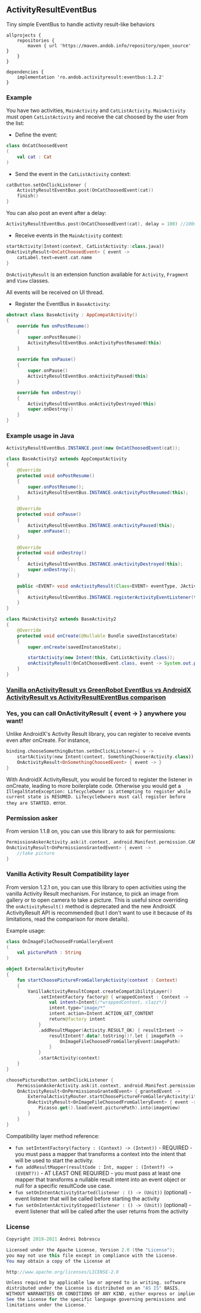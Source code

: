 ## ActivityResultEventBus

Tiny simple EventBus to handle activity result-like behaviors

```
allprojects {
    repositories {
        maven { url 'https://maven.andob.info/repository/open_source' }
    }
}
```
```
dependencies {
    implementation 'ro.andob.activityresult:eventbus:1.2.2'
}
```

### Example

You have two activities, ``MainActivity`` and ``CatListActivity``. ``MainActivity`` must open ``CatListActivity`` and receive the cat choosed by the user from the list:

- Define the event:

```kotlin
class OnCatChoosedEvent
(
    val cat : Cat
)
```

- Send the event in the ``CatListActivity`` context:

```kotlin
catButton.setOnClickListener {
    ActivityResultEventBus.post(OnCatChoosedEvent(cat))
    finish()
}
```

You can also post an event after a delay:

```kotlin
ActivityResultEventBus.post(OnCatChoosedEvent(cat), delay = 100) //100ms
```

- Receive events in the ``MainActivity`` context:

```kotlin
startActivity(Intent(context, CatListActivity::class.java))
OnActivityResult<OnCatChoosedEvent> { event ->
    catLabel.text=event.cat.name
}
```

``OnActivityResult`` is an extension function available for ``Activity``, ``Fragment`` and ``View`` classes.

All events will be received on UI thread.

- Register the EventBus in ``BaseActivity``:

```kotlin
abstract class BaseActivity : AppCompatActivity()
{
    override fun onPostResume()
    {
        super.onPostResume()
        ActivityResultEventBus.onActivityPostResumed(this)
    }
    
    override fun onPause()
    {
        super.onPause()
        ActivityResultEventBus.onActivityPaused(this)
    }

    override fun onDestroy()
    {
        ActivityResultEventBus.onActivityDestroyed(this)
        super.onDestroy()
    }
}
```

### Example usage in Java

```java
ActivityResultEventBus.INSTANCE.post(new OnCatChoosedEvent(cat));
```

```java
class BaseActivity2 extends AppCompatActivity
{
    @Override
    protected void onPostResume()
    {
        super.onPostResume();
        ActivityResultEventBus.INSTANCE.onActivityPostResumed(this);
    }

    @Override
    protected void onPause()
    {
        ActivityResultEventBus.INSTANCE.onActivityPaused(this);
        super.onPause();
    }

    @Override
    protected void onDestroy()
    {
        ActivityResultEventBus.INSTANCE.onActivityDestroyed(this);
        super.onDestroy();
    }

    public <EVENT> void onActivityResult(Class<EVENT> eventType, JActivityResultEventListener<EVENT> eventListener)
    {
        ActivityResultEventBus.INSTANCE.registerActivityEventListener(this, eventType, eventListener);
    }
}
```

```java
class MainActivity2 extends BaseActivity2
{
    @Override
    protected void onCreate(@Nullable Bundle savedInstanceState)
    {
        super.onCreate(savedInstanceState);

        startActivity(new Intent(this, CatListActivity.class));
        onActivityResult(OnCatChoosedEvent.class, event -> System.out.println(event.getCat()));
    }
}
```


### [Vanilla onActivityResult vs GreenRobot EventBus vs AndroidX ActivityResult vs ActivityResultEventBus comparison](https://github.com/andob/ActivityResultEventBus/blob/master/COMPARISON.md)

### Yes, you can call OnActivityResult<EVENT> { event -> } anywhere you want!

Unlike AndroidX's Activity Result library, you can register to receive events even after onCreate. For instance,

```kotlin
binding.chooseSomethingButton.setOnClickListener={ v ->
    startActivity(new Intent(context, SomethingChooserActivity.class));
    OnActivityResult<OnSomethingChoosedEvent> { event -> }
}
```

With AndroidX ActivityResult, you would be forced to register the listener in onCreate, leading to more boilerplate code. Otherwise you would get a ``IllegalStateException: LifecycleOwner is attempting to register while current state is RESUMED. LifecycleOwners must call register before they are STARTED.`` error.

### Permission asker

From version 1.1.8 on, you can use this library to ask for permissions:

```kotlin
PermissionAskerActivity.ask(it.context, android.Manifest.permission.CAMERA)
OnActivityResult<OnPermissionsGrantedEvent> { event ->
    //take picture
}
```

### Vanilla Activity Result Compatibility layer

From version 1.2.1 on, you can use this library to open activities using the vanilla Activity Result mechanism. For instance, to pick an image from gallery or to open camera to take a picture. This is useful since overriding the ``onActivityResult()`` method is deprecated and the new AndroidX ActivityResult API is recommended (but I don't want to use it because of its limitations, read the comparison for more details).
 
Example usage:

```kotlin
class OnImageFileChoosedFromGalleryEvent
(
    val picturePath : String
)
```

```kotlin
object ExternalActivityRouter
{
    fun startChoosePictureFromGalleryActivity(context : Context)
    {
        VanillaActivityResultCompat.createCompatibilityLayer()
            .setIntentFactory factory@ { wrappedContext : Context ->
                val intent=Intent(/*wrappedContext, clazz*/)
                intent.type="image/*"
                intent.action=Intent.ACTION_GET_CONTENT
                return@factory intent
            }
            .addResultMapper(Activity.RESULT_OK) { resultIntent ->
                resultIntent?.data?.toString()?.let { imagePath ->
                    OnImageFileChoosedFromGalleryEvent(imagePath)
                }
            }
            .startActivity(context)
    }
}
```

```kotlin
choosePictureButton.setOnClickListener {
    PermissionAskerActivity.ask(it.context, android.Manifest.permission.CAMERA)
    OnActivityResult<OnPermissionsGrantedEvent> { grantedEvent ->
        ExternalActivityRouter.startChoosePictureFromGalleryActivity(it.context)
        OnActivityResult<OnImageFileChoosedFromGalleryEvent> { event ->
            Picasso.get().load(event.picturePath).into(imageView)
        }
    }
}
```

Compatibility layer method reference:
- ``fun setIntentFactory(factory : (Context) -> (Intent))`` - REQUIRED - you must pass a mapper that transforms a context into the intent that will be used to start the activity.
- ``fun addResultMapper(resultCode : Int, mapper : (Intent?) -> (EVENT?))`` - AT LEAST ONE REQUIRED - you must pass at least one mapper that transforms a nullable result intent into an event object or null for a specific resultCode use case.
- ``fun setOnIntentActivityStarted(listener : () -> (Unit))`` (optional) - event listener that will be called before starting the activity
- ``fun setOnIntentActivityStopped(listener : () -> (Unit))`` (optional) - event listener that will be called after the user returns from the activity

### License

```java
Copyright 2019-2021 Andrei Dobrescu

Licensed under the Apache License, Version 2.0 (the "License");
you may not use this file except in compliance with the License.
You may obtain a copy of the License at

http://www.apache.org/licenses/LICENSE-2.0

Unless required by applicable law or agreed to in writing, software
distributed under the License is distributed on an "AS IS" BASIS,
WITHOUT WARRANTIES OR CONDITIONS OF ANY KIND, either express or implied.
See the License for the specific language governing permissions and
limitations under the License.`
